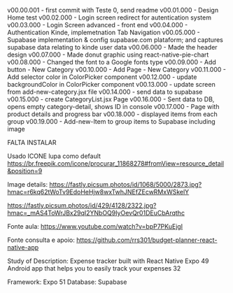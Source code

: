 v00.00.001 - first commit with Teste 0, send readme
v00.01.000 - Design Home test
v00.02.000 - Login screen redirect for autentication system
v00.03.000 - Login Screen advanced - front end
v00.04.000 - Authentication Kinde, implemetnation Tab Navigation
v00.05.000 - Supabase implementation & config supabase.com plataform; and captures supabase data relating to kinde user data
v00.06.000 - Made the header design
v00.07.000 - Made donut graphic using react-native-pie-chart
v00.08.000 - Changed the font to a Google fonts type
v00.09.000 - Add button - New Category
v00.10.000 - Add Page - New Category
v00.11.000 - Add selector color in ColorPicker component
v00.12.000 - update backgroundColor in ColorPicker component
v00.13.000 - update screen from add-new-category.jsx file
v00.14.000 - send data to supabase
v00.15.000 - create CategoryList.jsx Page
v00.16.000 - Sent data to DB, opens empty category-detail, shows ID in console
v00.17.000 - Page with product details and progress bar
v00.18.000 - displayed items from each group
v00.19.000 - Add-new-Item to group items to Supabase including image




FALTA INSTALAR


Usado ICONE lupa como default
https://br.freepik.com/icone/procurar_11868278#fromView=resource_detail&position=9

Image details:
https://fastly.picsum.photos/id/1068/5000/2873.jpg?hmac=r6kq62tWoTv9EdoHeHjw8wxTwhJNEfZEcwRMxWSkelY

https://fastly.picsum.photos/id/429/4128/2322.jpg?hmac=_mAS4ToWrJBx29qI2YNbOQ9IyOevQr01DEuCbArqthc



Fonte aula: https://www.youtube.com/watch?v=bpP7PKuEjgI

Fonte consulta e apoio: https://github.com/rrs301/budget-planner-react-native-app


Study of Description:
Expense tracker built with React Native Expo  49
Android app that helps you to easily track your expenses 32


Framework: Expo 51
Database: Supabase